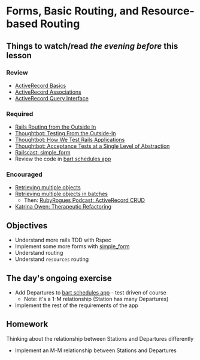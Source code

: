 # Forms, Basic Routing, and Resource-based Routing

## Things to watch/read *the evening before* this lesson

### Review
* [ActiveRecord Basics](http://guides.rubyonrails.org/active_record_basics.html)
* [ActiveRecord Associations](http://guides.rubyonrails.org/association_basics.html)
* [ActiveRecord Query Interface](http://guides.rubyonrails.org/active_record_querying.html)

### Required
* [Rails Routing from the Outside In](http://guides.rubyonrails.org/routing.html)
* [Thoughtbot: Testing From the Outside-In](http://robots.thoughtbot.com/testing-from-the-outsidein)
* [Thoughtbot: How We Test Rails Applications](http://robots.thoughtbot.com/how-we-test-rails-applications)
* [Thoughtbot: Acceptance Tests at a Single Level of Abstraction](http://robots.thoughtbot.com/acceptance-tests-at-a-single-level-of-abstraction)
* [Railscast: simple_form](http://media.railscasts.com/assets/subscriptions/BaxxizHxJgKUWmuXNr17EA/videos/234-simple-form-revised.mp4)
* Review the code in [bart schedules app](https://github.com/wdi-sf-september-2014/bart_schedules)

### Encouraged
* [Retrieving multiple objects](http://guides.rubyonrails.org/active_record_querying.html#retrieving-multiple-objects)
* [Retrieving multiple objects in batches](http://guides.rubyonrails.org/active_record_querying.html#retrieving-multiple-objects-in-batches)
	* Then: [RubyRogues Podcast: ActiveRecord CRUD](http://devchat.tv/ruby-rogues/173-rr-activerecord-crud)
* [Katrina Owen: Therapeutic Refactoring](http://confreaks.com/videos/1071-cascadiaruby2012-therapeutic-refactoring)

## Objectives
* Understand more rails TDD with Rspec
* Implement some more forms with [simple_form](https://github.com/plataformatec/simple_form)
* Understand routing
* Understand `resources` routing

## The day's ongoing exercise
* Add Departures to [bart schedules app](https://github.com/wdi-sf-september-2014/bart_schedules) - test driven of course
	* Note: it's a 1-M relationship (Station has many Departures)
* Implement the rest of the requirements of the app

## Homework

Thinking about the relationship between Stations and Departures differently

* Implement an M-M relationship between Stations and Departures